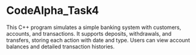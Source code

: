 # CodeAlpha_Task4
This C++ program simulates a simple banking system with customers, accounts, and transactions. It supports deposits, withdrawals, and transfers, storing each action with date and type. Users can view account balances and detailed transaction histories.
